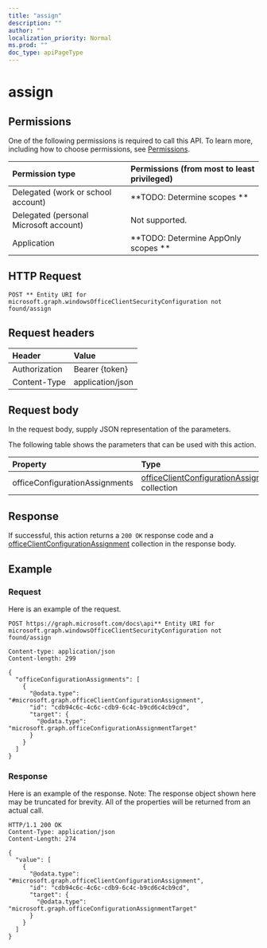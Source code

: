 ```yaml
---
title: "assign"
description: ""
author: ""
localization_priority: Normal
ms.prod: ""
doc_type: apiPageType
---
```


# assign



## Permissions
One of the following permissions is required to call this API. To learn more, including how to choose permissions, see [Permissions](/concepts/permissions-reference.md).

|Permission type|Permissions (from most to least privileged)|
|:---|:---|
|Delegated (work or school account)|**TODO: Determine scopes **|
|Delegated (personal Microsoft account)|Not supported.|
|Application|**TODO: Determine AppOnly scopes **|

## HTTP Request
<!-- {
  "blockType": "ignored"
}
-->
``` http
POST ** Entity URI for microsoft.graph.windowsOfficeClientSecurityConfiguration not found/assign
```

## Request headers
|Header|Value|
|:---|:---|
|Authorization|Bearer {token}|
|Content-Type|application/json|

## Request body
In the request body, supply JSON representation of the parameters.

The following table shows the parameters that can be used with this action.

|Property|Type|Description|
|:---|:---|:---|
|officeConfigurationAssignments|[officeClientConfigurationAssignment](../resources/officeClientConfigurationAssignment.md) collection||



## Response
If successful, this action returns a `200 OK` response code and a [officeClientConfigurationAssignment](../resources/officeClientConfigurationAssignment.md) collection in the response body.

## Example

### Request
Here is an example of the request.
<!-- {
  "blockType": "request",
  "name": "windowsofficeclientsecurityconfiguration_assign"
}
-->
``` http
POST https://graph.microsoft.com/docs\api** Entity URI for microsoft.graph.windowsOfficeClientSecurityConfiguration not found/assign

Content-type: application/json
Content-length: 299

{
  "officeConfigurationAssignments": [
    {
      "@odata.type": "#microsoft.graph.officeClientConfigurationAssignment",
      "id": "cdb94c6c-4c6c-cdb9-6c4c-b9cd6c4cb9cd",
      "target": {
        "@odata.type": "microsoft.graph.officeConfigurationAssignmentTarget"
      }
    }
  ]
}
```

### Response
Here is an example of the response. Note: The response object shown here may be truncated for brevity. All of the properties will be returned from an actual call.
<!-- {
  "blockType": "response",
  "truncated": true,
  "@odata.type": "collection(microsoft.graph.officeclientconfigurationassignment)"
}
-->
``` http
HTTP/1.1 200 OK
Content-Type: application/json
Content-Length: 274

{
  "value": [
    {
      "@odata.type": "#microsoft.graph.officeClientConfigurationAssignment",
      "id": "cdb94c6c-4c6c-cdb9-6c4c-b9cd6c4cb9cd",
      "target": {
        "@odata.type": "microsoft.graph.officeConfigurationAssignmentTarget"
      }
    }
  ]
}
```

